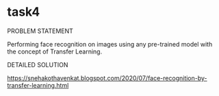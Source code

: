 # task4

PROBLEM STATEMENT

Performing face recognition on images using any pre-trained model with the concept of Transfer Learning.

DETAILED SOLUTION

https://snehakothavenkat.blogspot.com/2020/07/face-recognition-by-transfer-learning.html
